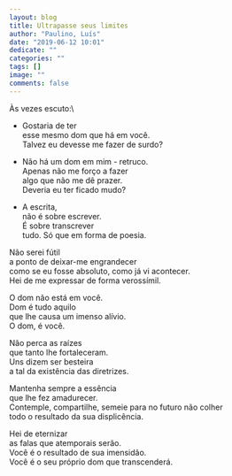 ```yaml
---
layout: blog
title: Ultrapasse seus limites
author: "Paulino, Luís"
date: "2019-06-12 10:01"
dedicate: ""
categories: ""
tags: []
image: ""
comments: false
---
```


Às vezes escuto:\

- Gostaria de ter\
  esse mesmo dom que há em você.\
  Talvez eu devesse me fazer de surdo?

- Não há um dom em mim - retruco.\
  Apenas não me forço a fazer\
  algo que não me dê prazer.\
  Deveria eu ter ficado mudo?

- A escrita,\
  não é sobre escrever.\
  É sobre transcrever\
  tudo. Só que em forma de poesia.

Não serei fútil\
a ponto de deixar-me engrandecer\
como se eu fosse absoluto, como já vi acontecer.\
Hei de me expressar de forma verossímil.

O dom não está em você.\
Dom é tudo aquilo\
que lhe causa um imenso alívio.\
O dom, é você.

Não perca as raízes\
que tanto lhe fortaleceram.\
Uns dizem ser besteira\
a tal da existência das diretrizes.

Mantenha sempre a essência\
que lhe fez amadurecer.\
Contemple, compartilhe, semeie para no futuro não colher\
todo o resultado da sua displicência.

Hei de eternizar\
as falas que atemporais serão.\
Você é o resultado de sua imensidão.\
Você é o seu próprio dom que transcenderá.
